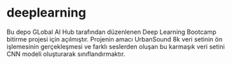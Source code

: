 # deeplearning

Bu depo GLobal AI Hub tarafından düzenlenen Deep Learning Bootcamp bitirme projesi için açılmıştır.
Projenin amacı UrbanSound 8k veri setinin ön işlemesinin gerçekleşmesi ve farklı seslerden oluşan bu karmaşık veri setini CNN modeli oluşturarak sınıflandırmaktır.


